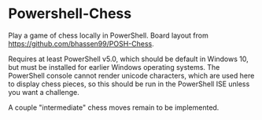 # Powershell-Chess
Play a game of chess locally in PowerShell. Board layout from https://github.com/bhassen99/POSH-Chess. 

Requires at least PowerShell v5.0, which should be default in Windows 10, but must be installed for earlier Windows operating systems.
The PowerShell console cannot render unicode characters, which are used here to display chess pieces, so this should be run in the
PowerShell ISE unless you want a challenge.

A couple "intermediate" chess moves remain to be implemented.
